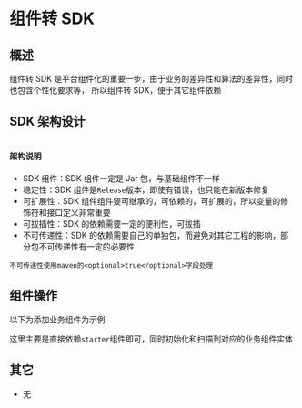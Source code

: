 # 组件转 SDK

## 概述

组件转 SDK 是平台组件化的重要一步，由于业务的差异性和算法的差异性，同时也包含个性化要求等，
所以组件转 SDK，便于其它组件依赖

## SDK 架构设计

<img :src="$withBase('/technique/sdk_02.png')" style="width:70%" >

#### 架构说明

- SDK 组件：SDK 组件一定是 Jar 包，与基础组件不一样
- 稳定性：SDK 组件是`Release`版本，即使有错误，也只能在新版本修复
- 可扩展性：SDK 组件组件要可继承的，可依赖的，可扩展的，所以变量的修饰符和接口定义非常重要
- 可拔插性：SDK 的依赖需要一定的便利性，可拔插
- 不可传递性：SDK 的依赖需要自己的单独包，而避免对其它工程的影响，部分包不可传递性有一定的必要性

`不可传递性使用maven的<optional>true</optional>字段处理`

## 组件操作

以下为添加业务组件为示例

这里主要是直接依赖`starter`组件即可，同时初始化和扫描到对应的业务组件实体

## 其它

- 无
